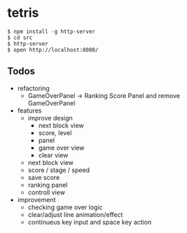 # tetris

```
$ npm install -g http-server
$ cd src
$ http-server
$ open http://localhost:8080/
```

## Todos

- refactoring
  - GameOverPanel -> Ranking Score Panel and remove GameOverPanel
- features
  - improve design
    - next block view
    - score, level
    - panel
    - game over view
    - clear view
  - next block view
  - score / stage / speed
  - save score
  - ranking panel
  - controll view
- improvement
  - checking game over logic
  - clear/adjust line animation/effect
  - continueus key input and space key action

